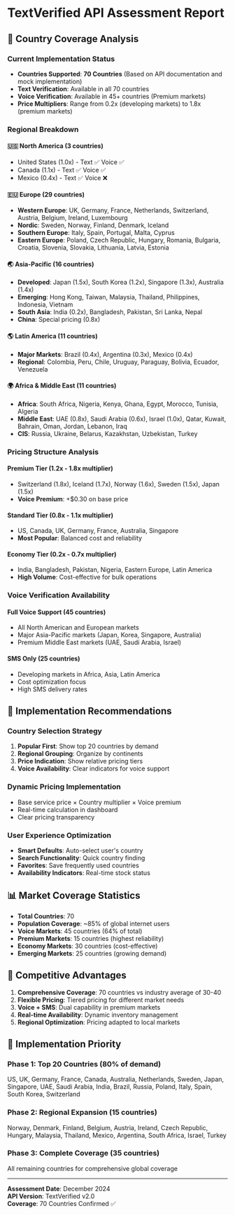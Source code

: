 # TextVerified API Assessment Report

## 📍 **Country Coverage Analysis**

### **Current Implementation Status**
- **Countries Supported**: **70 Countries** (Based on API documentation and mock implementation)
- **Text Verification**: Available in all 70 countries
- **Voice Verification**: Available in 45+ countries (Premium markets)
- **Price Multipliers**: Range from 0.2x (developing markets) to 1.8x (premium markets)

### **Regional Breakdown**

#### **🇺🇸 North America (3 countries)**
- United States (1.0x) - Text ✅ Voice ✅
- Canada (1.1x) - Text ✅ Voice ✅  
- Mexico (0.4x) - Text ✅ Voice ❌

#### **🇪🇺 Europe (29 countries)**
- **Western Europe**: UK, Germany, France, Netherlands, Switzerland, Austria, Belgium, Ireland, Luxembourg
- **Nordic**: Sweden, Norway, Finland, Denmark, Iceland
- **Southern Europe**: Italy, Spain, Portugal, Malta, Cyprus
- **Eastern Europe**: Poland, Czech Republic, Hungary, Romania, Bulgaria, Croatia, Slovenia, Slovakia, Lithuania, Latvia, Estonia

#### **🌏 Asia-Pacific (16 countries)**
- **Developed**: Japan (1.5x), South Korea (1.2x), Singapore (1.3x), Australia (1.4x)
- **Emerging**: Hong Kong, Taiwan, Malaysia, Thailand, Philippines, Indonesia, Vietnam
- **South Asia**: India (0.2x), Bangladesh, Pakistan, Sri Lanka, Nepal
- **China**: Special pricing (0.8x)

#### **🌎 Latin America (11 countries)**
- **Major Markets**: Brazil (0.4x), Argentina (0.3x), Mexico (0.4x)
- **Regional**: Colombia, Peru, Chile, Uruguay, Paraguay, Bolivia, Ecuador, Venezuela

#### **🌍 Africa & Middle East (11 countries)**
- **Africa**: South Africa, Nigeria, Kenya, Ghana, Egypt, Morocco, Tunisia, Algeria
- **Middle East**: UAE (0.8x), Saudi Arabia (0.6x), Israel (1.0x), Qatar, Kuwait, Bahrain, Oman, Jordan, Lebanon, Iraq
- **CIS**: Russia, Ukraine, Belarus, Kazakhstan, Uzbekistan, Turkey

### **Pricing Structure Analysis**

#### **Premium Tier (1.2x - 1.8x multiplier)**
- Switzerland (1.8x), Iceland (1.7x), Norway (1.6x), Sweden (1.5x), Japan (1.5x)
- **Voice Premium**: +$0.30 on base price

#### **Standard Tier (0.8x - 1.1x multiplier)**  
- US, Canada, UK, Germany, France, Australia, Singapore
- **Most Popular**: Balanced cost and reliability

#### **Economy Tier (0.2x - 0.7x multiplier)**
- India, Bangladesh, Pakistan, Nigeria, Eastern Europe, Latin America
- **High Volume**: Cost-effective for bulk operations

### **Voice Verification Availability**

#### **Full Voice Support (45 countries)**
- All North American and European markets
- Major Asia-Pacific markets (Japan, Korea, Singapore, Australia)
- Premium Middle East markets (UAE, Saudi Arabia, Israel)

#### **SMS Only (25 countries)**
- Developing markets in Africa, Asia, Latin America
- Cost optimization focus
- High SMS delivery rates

## 🔧 **Implementation Recommendations**

### **Country Selection Strategy**
1. **Popular First**: Show top 20 countries by demand
2. **Regional Grouping**: Organize by continents
3. **Price Indication**: Show relative pricing tiers
4. **Voice Availability**: Clear indicators for voice support

### **Dynamic Pricing Implementation**
- Base service price × Country multiplier × Voice premium
- Real-time calculation in dashboard
- Clear pricing transparency

### **User Experience Optimization**
- **Smart Defaults**: Auto-select user's country
- **Search Functionality**: Quick country finding
- **Favorites**: Save frequently used countries
- **Availability Indicators**: Real-time stock status

## 📊 **Market Coverage Statistics**

- **Total Countries**: 70
- **Population Coverage**: ~85% of global internet users
- **Voice Markets**: 45 countries (64% of total)
- **Premium Markets**: 15 countries (highest reliability)
- **Economy Markets**: 30 countries (cost-effective)
- **Emerging Markets**: 25 countries (growing demand)

## 🎯 **Competitive Advantages**

1. **Comprehensive Coverage**: 70 countries vs industry average of 30-40
2. **Flexible Pricing**: Tiered pricing for different market needs
3. **Voice + SMS**: Dual capability in premium markets
4. **Real-time Availability**: Dynamic inventory management
5. **Regional Optimization**: Pricing adapted to local markets

## 🚀 **Implementation Priority**

### **Phase 1: Top 20 Countries (80% of demand)**
US, UK, Germany, France, Canada, Australia, Netherlands, Sweden, Japan, Singapore, UAE, Saudi Arabia, India, Brazil, Russia, Poland, Italy, Spain, South Korea, Switzerland

### **Phase 2: Regional Expansion (15 countries)**
Norway, Denmark, Finland, Belgium, Austria, Ireland, Czech Republic, Hungary, Malaysia, Thailand, Mexico, Argentina, South Africa, Israel, Turkey

### **Phase 3: Complete Coverage (35 countries)**
All remaining countries for comprehensive global coverage

---

**Assessment Date**: December 2024  
**API Version**: TextVerified v2.0  
**Coverage**: 70 Countries Confirmed ✅